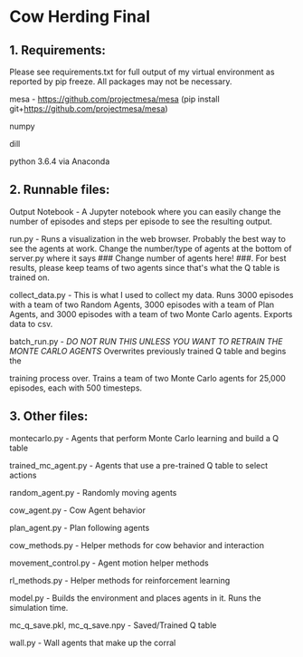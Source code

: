 # Cow Herding Final

## 1. Requirements:
Please see requirements.txt for full output of my virtual environment as reported by pip freeze. All packages may not be necessary.

mesa - https://github.com/projectmesa/mesa (pip install git+https://github.com/projectmesa/mesa)

numpy

dill

python 3.6.4 via Anaconda

## 2. Runnable files:
Output Notebook - A Jupyter notebook where you can easily change the number of episodes and steps per episode to see the resulting output.

run.py - Runs a visualization in the web browser. Probably the best way to see the agents at work. Change the number/type of agents at the bottom of server.py where it says ### Change number of agents here! ###. For best results, please keep teams of two agents since that's what the Q table is trained on.

collect_data.py - This is what I used to collect my data. Runs 3000 episodes with a team of two Random Agents, 3000 episodes with a team of Plan Agents, and 3000 episodes with a team of two Monte Carlo agents. Exports data to csv.

batch_run.py - *DO NOT RUN THIS UNLESS YOU WANT TO RETRAIN THE MONTE CARLO AGENTS* Overwrites previously trained Q table and begins the 

training process over. Trains a team of two Monte Carlo agents for 25,000 episodes, each with 500 timesteps.



## 3. Other files:
montecarlo.py - Agents that perform Monte Carlo learning and build a Q table

trained_mc_agent.py - Agents that use a pre-trained Q table to select actions

random_agent.py - Randomly moving agents

cow_agent.py - Cow Agent behavior

plan_agent.py - Plan following agents

cow_methods.py - Helper methods for cow behavior and interaction

movement_control.py - Agent motion helper methods

rl_methods.py - Helper methods for reinforcement learning

model.py - Builds the environment and places agents in it. Runs the simulation time.

mc_q_save.pkl, mc_q_save.npy - Saved/Trained Q table

wall.py - Wall agents that make up the corral
